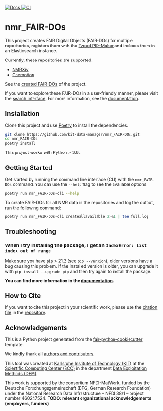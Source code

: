 [
![Docs](https://img.shields.io/badge/read-docs-success)
](https://kit-data-manager.github.io/nmr_FAIR-DOs)
[
![CI](https://img.shields.io/github/actions/workflow/status/kit-data-manager/nmr_FAIR-DOs/ci.yml?branch=main&label=ci)
](https://github.com/kit-data-manager/nmr_FAIR-DOs/actions/workflows/ci.yml)


<!-- --8<-- [start:abstract] -->
# nmr_FAIR-DOs

This project creates FAIR Digital Objects (FAIR-DOs) for multiple repositories, registers them with the [Typed PID-Maker](https://github.com/kit-data-manager/pit-service) and indexes them in an Elasticsearch instance.

Currently, these repositories are supported:

- [NMRXiv](https://nmrxiv.org)
- [Chemotion](https://chemotion-repository.net)

See the [created FAIR-DOs](https://bwsyncandshare.kit.edu/s/P6qt5ecGsDa2yan) of the project.

If you want to explore these FAIR-DOs in a user-friendly manner, please visit the [search interface](https://metarepo.nffa.eu/nep-search).
For more information, see the [documentation](https://kit-data-manager.github.io/nmr_FAIR-DOs/main).


<!-- --8<-- [end:abstract] -->
<!-- --8<-- [start:quickstart] -->

## Installation

Clone this project and use [Poetry](https://python-poetry.org/) to install the dependencies.

```bash
git clone https://github.com/kit-data-manager/nmr_FAIR-DOs.git
cd nmr_FAIR-DOs
poetry install
```

This project works with Python > 3.8.

## Getting Started

Get started by running the command line interface (CLI) with the `nmr_FAIR-DOs` command. You can use the `--help` flag to see the available options.
```bash
poetry run nmr_FAIR-DOs-cli --help
```

To create FAIR-DOs for all NMR data in the repositories and log the output, run the following command:
```bash
poetry run nmr_FAIR-DOs-cli createallavailable 2>&1 | tee full.log
```

<!-- --8<-- [end:quickstart] -->

## Troubleshooting

### When I try installing the package, I get an `IndexError: list index out of range`

Make sure you have `pip` > 21.2 (see `pip --version`), older versions have a bug causing
this problem. If the installed version is older, you can upgrade it with
`pip install --upgrade pip` and then try again to install the package.

**You can find more information in the
[documentation](https://kit-data-manager.github.io/nmr_FAIR-DOs/main).**

<!-- --8<-- [start:citation] -->

## How to Cite

If you want to cite this project in your scientific work,
please use the [citation file](https://citation-file-format.github.io/)
in the [repository](https://github.com/kit-data-manager/nmr_FAIR-DOs/blob/main/CITATION.cff).

<!-- --8<-- [end:citation] -->
<!-- --8<-- [start:acknowledgements] -->

## Acknowledgements
This is a Python project generated from the [fair-python-cookiecutter](https://github.com/Materials-Data-Science-and-Informatics/fair-python-cookiecutter) template.

We kindly thank all
[authors and contributors](https://kit-data-manager.github.io/nmr_FAIR-DOs/latest/credits).

This tool was created at [Karlsruhe Institute of Technology (KIT)](https://kit.edu) at the [Scientific Computing Center (SCC)](https://scc.kit.edu) in the department [Data Exploitation Methods (DEM)](https://www.scc.kit.edu/ueberuns/dem.php).

This work is supported by the consortium NFDI-MatWerk, funded by the Deutsche Forschungsgemeinschaft (DFG, German Research Foundation) under the National Research Data Infrastructure – NFDI 38/1 – project number 460247524.
**TODO: relevant organizational acknowledgements (employers, funders)**

<!-- --8<-- [end:acknowledgements] -->

